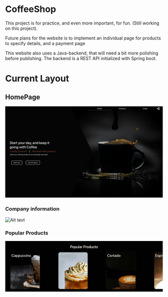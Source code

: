 # CoffeeShop

This project is for practice, and even more important, for fun. (Still working on this project).

Future plans for the website is to implement an individual page for products to specify details, and a payment page

This website also uses a Java-backend, that will need a bit more polishing before publishing. The backend is a REST API initialized with Spring boot. 

# Current Layout
## HomePage
![Alt text](/src/Images/HomePageHeader.png/?raw=true "Homepage header")
### Company information 
![Alt text](/src/Images/HomePageInformation.gif/?raw=true "Homepage Production info")
### Popular Products
![Alt text](/src/Images/PopularProducts.gif/?raw=true "Homepage Production info")

